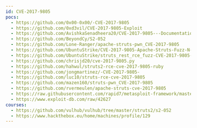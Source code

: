 ```yaml
---
id: CVE-2017-9805
pocs:
  - https://github.com/0x00-0x00/-CVE-2017-9805
  - https://github.com/0xd3vil/CVE-2017-9805-Exploit
  - https://github.com/AvishkaSenadheera20/CVE-2017-9805---Documentation---IT19143378
  - https://github.com/BeyondCy/S2-052
  - https://github.com/Lone-Ranger/apache-struts-pwn_CVE-2017-9805
  - https://github.com/UbuntuStrike/CVE-2017-9805-Apache-Struts-Fuzz-N-Sploit
  - https://github.com/UbuntuStrike/struts_rest_rce_fuzz-CVE-2017-9805-
  - https://github.com/chrisjd20/cve-2017-9805.py
  - https://github.com/hahwul/struts2-rce-cve-2017-9805-ruby
  - https://github.com/jongmartinez/-CVE-2017-9805-
  - https://github.com/luc10/struts-rce-cve-2017-9805
  - https://github.com/mazen160/struts-pwn_CVE-2017-9805
  - https://github.com/rvermeulen/apache-struts-cve-2017-9805
  - https://raw.githubusercontent.com/rapid7/metasploit-framework/master/modules/exploits/multi/http/struts2_rest_xstream.rb
  - https://www.exploit-db.com/raw/42627
courses:
  - https://github.com/vulhub/vulhub/tree/master/struts2/s2-052
  - https://www.hackthebox.eu/home/machines/profile/129
---
```

